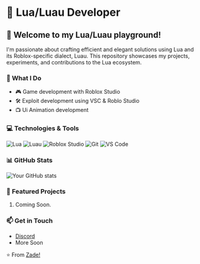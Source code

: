 # 🌙 Lua/Luau Developer

## 👋 Welcome to my Lua/Luau playground!

I'm passionate about crafting efficient and elegant solutions using Lua and its Roblox-specific dialect, Luau. This repository showcases my projects, experiments, and contributions to the Lua ecosystem.

### 🚀 What I Do

- 🎮 Game development with Roblox Studio
- 🛠️ Exploit development using VSC & Roblo Studio
- 📺 Ui Animation development

### 💻 Technologies & Tools

![Lua](https://img.shields.io/badge/-Lua-2C2D72?style=flat-square&logo=lua&logoColor=white)
![Luau](https://img.shields.io/badge/-Luau-00A2FF?style=flat-square&logo=roblox&logoColor=white)
![Roblox Studio](https://img.shields.io/badge/-Roblox%20Studio-00A2FF?style=flat-square&logo=roblox&logoColor=white)
![Git](https://img.shields.io/badge/-Git-F05032?style=flat-square&logo=git&logoColor=white)
![VS Code](https://img.shields.io/badge/-VS%20Code-007ACC?style=flat-square&logo=visual-studio-code&logoColor=white)

### 📊 GitHub Stats

![Your GitHub stats](https://github-readme-stats.vercel.app/api?username=xootzie&show_icons=true&theme=omni)

### 🌟 Featured Projects

1. Coming Soon.

### 📫 Get in Touch

- [Discord](https://discord.com/users/691995909634129941)
- More Soon



⭐️ From [Zade!](https://github.com/xootzie)
